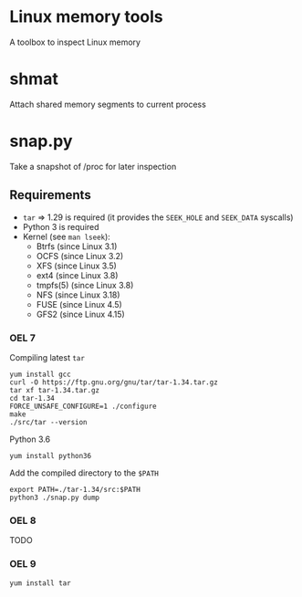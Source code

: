 # Linux memory tools

A toolbox to inspect Linux memory

# shmat

Attach shared memory segments to current process

# snap.py

Take a snapshot of /proc for later inspection

## Requirements

* `tar` => 1.29 is required (it provides the `SEEK_HOLE` and `SEEK_DATA` syscalls)
* Python 3 is required
* Kernel (see `man lseek`):        
  * Btrfs (since Linux 3.1)
  * OCFS (since Linux 3.2)
  * XFS (since Linux 3.5)
  * ext4 (since Linux 3.8)
  * tmpfs(5) (since Linux 3.8)
  * NFS (since Linux 3.18)
  * FUSE (since Linux 4.5)
  * GFS2 (since Linux 4.15)


### OEL 7

Compiling latest `tar`

```
yum install gcc
curl -O https://ftp.gnu.org/gnu/tar/tar-1.34.tar.gz
tar xf tar-1.34.tar.gz
cd tar-1.34
FORCE_UNSAFE_CONFIGURE=1 ./configure
make
./src/tar --version
```

Python 3.6

```
yum install python36
```

Add the compiled directory to the `$PATH`

```
export PATH=./tar-1.34/src:$PATH
python3 ./snap.py dump
```

### OEL 8

TODO

### OEL 9

```
yum install tar
```
